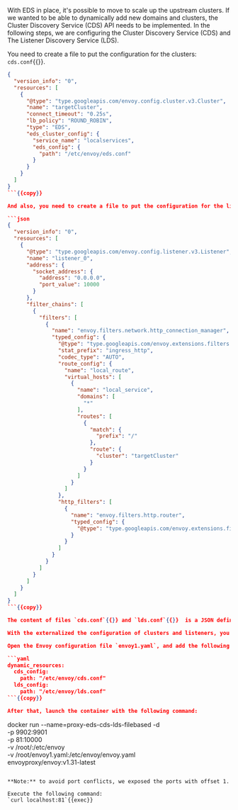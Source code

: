 With EDS in place, it's possible to move to scale up the upstream clusters. If we wanted to be able to dynamically add new domains and clusters, the Cluster Discovery Service (CDS) API needs to be implemented. In the following steps, we are configuring the Cluster Discovery Service (CDS) and The Listener Discovery Service (LDS).

You need to create a file to put the configuration for the clusters: `cds.conf`{{}}.

```json
{
  "version_info": "0",
  "resources": [
    {
      "@type": "type.googleapis.com/envoy.config.cluster.v3.Cluster",
      "name": "targetCluster",
      "connect_timeout": "0.25s",
      "lb_policy": "ROUND_ROBIN",
      "type": "EDS",
      "eds_cluster_config": {
        "service_name": "localservices",
        "eds_config": {
          "path": "/etc/envoy/eds.conf"
        }
      }
    }
  ]
}
```{{copy}}

And also, you need to create a file to put the configuration for the listeners: `lds.conf`{{}}.

```json
{
  "version_info": "0",
  "resources": [
    {
      "@type": "type.googleapis.com/envoy.config.listener.v3.Listener",
      "name": "listener_0",
      "address": {
        "socket_address": {
          "address": "0.0.0.0",
          "port_value": 10000
        }
      },
      "filter_chains": [
        {
          "filters": [
            {
              "name": "envoy.filters.network.http_connection_manager",
              "typed_config": {
                "@type": "type.googleapis.com/envoy.extensions.filters.network.http_connection_manager.v3.HttpConnectionManager",
                "stat_prefix": "ingress_http",
                "codec_type": "AUTO",
                "route_config": {
                  "name": "local_route",
                  "virtual_hosts": [
                    {
                      "name": "local_service",
                      "domains": [
                        "*"
                      ],
                      "routes": [
                        {
                          "match": {
                            "prefix": "/"
                          },
                          "route": {
                            "cluster": "targetCluster"
                          }
                        }
                      ]
                    }
                  ]
                },
                "http_filters": [
                  {
                    "name": "envoy.filters.http.router",
                    "typed_config": {
                      "@type": "type.googleapis.com/envoy.extensions.filters.http.router.v3.Router"
                    }
                  }
                ]
              }
            }
          ]
        }
      ]
    }
  ]
}
```{{copy}}

The content of files `cds.conf`{{}} and `lds.conf`{{}}  is a JSON definition of with the same information defined within our static configuration.

With the externalized the configuration of clusters and listeners, you need to modify your Envoy's configuration to make reference to these files. This can be accomplish changing all the `static_resources`{{}} for `dynamic_resources`{{}}.

Open the Envoy configuration file `envoy1.yaml`, and add the following configuration:

```yaml
dynamic_resources:
  cds_config:
    path: "/etc/envoy/cds.conf"
  lds_config:
    path: "/etc/envoy/lds.conf"
```{{copy}}

After that, launch the container with the following command:

```
docker run --name=proxy-eds-cds-lds-filebased -d \
    -p 9902:9901 \
    -p 81:10000 \
    -v /root/:/etc/envoy \
    -v /root/envoy1.yaml:/etc/envoy/envoy.yaml \
    envoyproxy/envoy:v1.31-latest
```{{execute}}

**Note:** to avoid port conflicts, we exposed the ports with offset 1.

Execute the following command:
`curl localhost:81`{{exec}}

